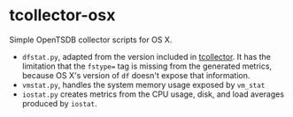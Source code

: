 # tcollector-osx

Simple OpenTSDB collector scripts for OS X.

* ```dfstat.py```, adapted from the version included in [tcollector](https://github.com/stumbleupon/tcollector). It has the limitation that the ```fstype=``` tag is missing from the generated metrics, because OS X's version of ```df``` doesn't expose that information. 
* ```vmstat.py```, handles the system memory usage exposed by ```vm_stat```
* ```iostat.py``` creates metrics from the CPU usage, disk, and load averages produced by ```iostat```. 
